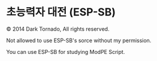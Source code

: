# 초능력자 대전 (ESP-SB)

© 2014 Dark Tornado, All rights reserved.

Not allowed to use ESP-SB's sorce without my permission.

You can use ESP-SB for studying ModPE Script.
